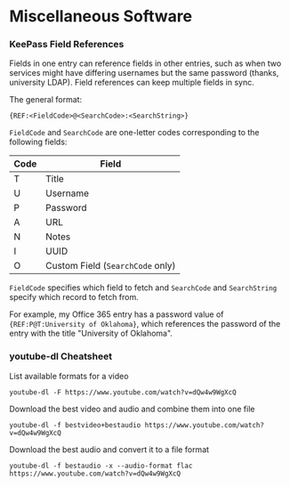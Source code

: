 # Miscellaneous Software

### KeePass Field References
Fields in one entry can reference fields in other entries, such as when two services might have differing usernames but the same password
(thanks, university LDAP). Field references can keep multiple fields in sync.

The general format:
```
{REF:<FieldCode>@<SearchCode>:<SearchString>}
```

`FieldCode` and `SearchCode` are one-letter codes corresponding to the following fields:

| Code | Field |
| ---- | ----- |
| T    | Title |
| U    | Username |
| P    | Password |
| A    | URL |
| N    | Notes |
| I    | UUID |
| O    | Custom Field (`SearchCode` only) |

`FieldCode` specifies which field to fetch and `SearchCode` and `SearchString` specify which record to fetch from.

For example, my Office 365 entry has a password value of `{REF:P@T:University of Oklahoma}`,
which references the password of the entry with the title "University of Oklahoma".

### youtube-dl Cheatsheet
List available formats for a video
```
youtube-dl -F https://www.youtube.com/watch?v=dQw4w9WgXcQ
```

Download the best video and audio and combine them into one file
```
youtube-dl -f bestvideo+bestaudio https://www.youtube.com/watch?v=dQw4w9WgXcQ
```

Download the best audio and convert it to a file format
```
youtube-dl -f bestaudio -x --audio-format flac https://www.youtube.com/watch?v=dQw4w9WgXcQ
```
